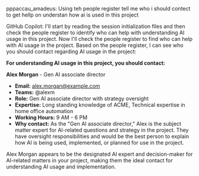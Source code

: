 pppaccau_amadeus: Using teh people register tell me who i should contect to get hellp on understan how ai is used in this project

GitHub Copilot: I'll start by reading the session initialization files and then check the people register to identify who can help with understanding AI usage in this project. Now I'll check the people register to find who can help with AI usage in the project. Based on the people register, I can see who you should contact regarding AI usage in the project:

**For understanding AI usage in this project, you should contact:**

**Alex Morgan** - Gen AI associate director
- **Email:** alex.morgan@example.com
- **Teams:** @alexm  
- **Role:** Gen AI associate director with strategy oversight
- **Expertise:** Long standing knowledge of ACME, Technical expertise in home office automation
- **Working Hours:** 9 AM - 6 PM
- **Why contact:** As the "Gen AI associate director," Alex is the subject matter expert for AI-related questions and strategy in the project. They have oversight responsibilities and would be the best person to explain how AI is being used, implemented, or planned for use in the project.

Alex Morgan appears to be the designated AI expert and decision-maker for AI-related matters in your project, making them the ideal contact for understanding AI usage and implementation.